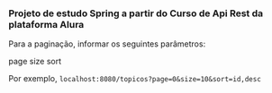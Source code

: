 ### Projeto de estudo Spring a partir do Curso de Api Rest da plataforma Alura



Para a paginação, informar os seguintes parâmetros:

page
size
sort

Por exemplo, `localhost:8080/topicos?page=0&size=10&sort=id,desc`